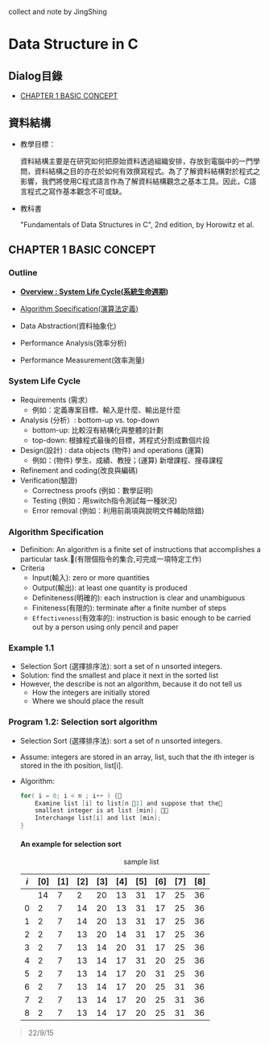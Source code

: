 collect and note by JingShing

# Data Structure in C

## Dialog目錄

* [CHAPTER 1 BASIC CONCEPT](#CHAPTER-1-BASIC-CONCEPT)

## 資料結構

* 教學目標：

  資料結構主要是在研究如何把原始資料透過組織安排，存放到電腦中的一門學問，資料結構之目的亦在於如何有效撰寫程式。為了了解資料結構對於程式之影響，我們將使用C程式語言作為了解資料結構觀念之基本工具。因此，C語言程式之寫作基本觀念不可或缺。

* 教科書

  "Fundamentals of Data Structures in C", 2nd edition, by Horowitz et al.

## CHAPTER 1 BASIC CONCEPT

### Outline

* [**Overview : System Life Cycle(系統生命週期)**](#System-Life-Cycle)

* [Algorithm Specification(演算法定義)](#Algorithm-Specification)

* Data Abstraction(資料抽象化)

* Performance Analysis(效率分析)

* Performance Measurement(效率測量)

### System Life Cycle

* Requirements (需求）
  * 例如：定義專案目標、輸入是什麼、輸出是什麼
* Analysis (分析）: bottom-up vs. top-down
  * bottom-up: 比較沒有結構化與整體的計劃
  * top-down: 根據程式最後的目標，將程式分割成數個片段
* Design(設計) : data objects (物件) and operations (運算)
  * 例如：(物件) 學生、成績、教授；(運算) 新增課程、搜尋課程
* Refinement and coding(改良與編碼) 
* Verification(驗證) 
  * Correctness proofs (例如：數學証明)
  * Testing (例如：用switch指令測試每一種狀況)
  * Error removal (例如：利用前兩項與說明文件輔助除錯)

### Algorithm Specification

* Definition: An algorithm is a finite set of instructions that accomplishes a particular task.(有限個指令的集合,可完成一項特定工作)
* Criteria
  * Input(輸入): zero or more quantities
  * Output(輸出): at least one quantity is produced
  * Definiteness(明確的): each instruction is clear and unambiguous
  * Finiteness(有限的): terminate after a finite number of steps
  * `Effectiveness`(有效率的): instruction is basic enough to be carried out by a person using only pencil and paper

### Example 1.1

* Selection Sort (選擇排序法): sort a set of n unsorted integers.
* Solution: find the smallest and place it next in the sorted list
* However, the describe is not an algorithm, because it do not tell us
  * How the integers are initially stored
  * Where we should place the result

### Program 1.2: Selection sort algorithm

* Selection Sort (選擇排序法): sort a set of n unsorted integers.

* Assume: integers are stored in an array, list, such that the ith integer is stored in the ith position, list[i].

* Algorithm:

  ```c
  for( i = 0; i < n ; i++ ) {    
      Examine list [i] to list[n 1] and suppose that the    
      smallest integer is at list [min];     
      Interchange list[i] and list [min];
  }
  ```

  #### An example for selection sort

  <center>sample list

  | *i*  | [0]  | [1]  | [2]  | [3]  | [4]  | [5]  | [6]  | [7]  | [8]  |
  | ---- | ---- | ---- | ---- | ---- | ---- | ---- | ---- | ---- | ---- |
  |      | 14   | 7    | 2    | 20   | 13   | 31   | 17   | 25   | 36   |
  | 0    | 2    | 7    | 14   | 20   | 13   | 31   | 17   | 25   | 36   |
  | 1    | 2    | 7    | 14   | 20   | 13   | 31   | 17   | 25   | 36   |
  | 2    | 2    | 7    | 13   | 20   | 14   | 31   | 17   | 25   | 36   |
  | 3    | 2    | 7    | 13   | 14   | 20   | 31   | 17   | 25   | 36   |
  | 4    | 2    | 7    | 13   | 14   | 17   | 31   | 20   | 25   | 36   |
  | 5    | 2    | 7    | 13   | 14   | 17   | 20   | 31   | 25   | 36   |
  | 6    | 2    | 7    | 13   | 14   | 17   | 20   | 25   | 31   | 36   |
  | 7    | 2    | 7    | 13   | 14   | 17   | 20   | 25   | 31   | 36   |
  | 8    | 2    | 7    | 13   | 14   | 17   | 20   | 25   | 31   | 36   |

>  22/9/15

